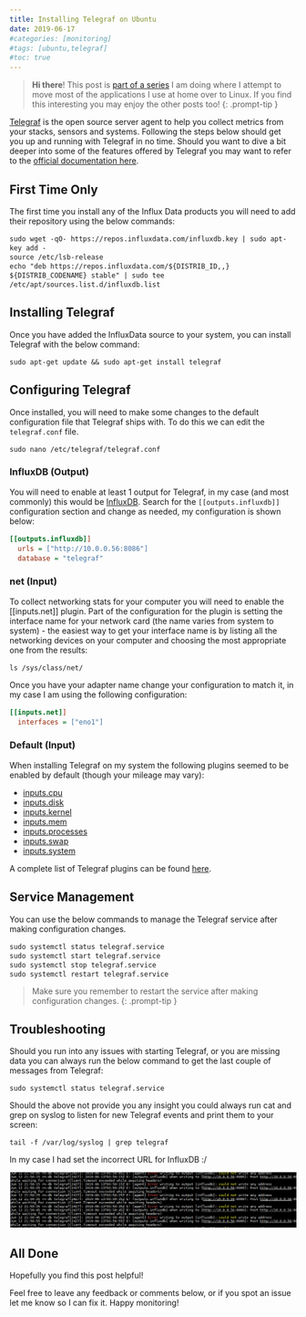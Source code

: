 ```yaml
---
title: Installing Telegraf on Ubuntu
date: 2019-06-17
#categories: [monitoring]
#tags: [ubuntu,telegraf]
#toc: true
---
```


> **Hi there**! This post is [part of a series](https://www.richardn.ca/series/#home-server-revamp-2019) I am doing where I attempt to move most of the applications I use at home over to Linux. If you find this interesting you may enjoy the other posts too!
{: .prompt-tip }

[Telegraf](https://www.influxdata.com/time-series-platform/telegraf/) is the open source server agent to help you collect metrics from your stacks, sensors and systems. Following the steps below should get you up and running with Telegraf in no time. Should you want to dive a bit deeper into some of the features offered by Telegraf you may want to refer to the [official documentation here](https://docs.influxdata.com/telegraf/v1.11/introduction/installation/).

## First Time Only
The first time you install any of the Influx Data products you will need to add their repository using the below commands:

```shell
sudo wget -qO- https://repos.influxdata.com/influxdb.key | sudo apt-key add -
source /etc/lsb-release
echo "deb https://repos.influxdata.com/${DISTRIB_ID,,} ${DISTRIB_CODENAME} stable" | sudo tee /etc/apt/sources.list.d/influxdb.list
```

## Installing Telegraf
Once you have added the InfluxData source to your system, you can install Telegraf with the below command:

```shell
sudo apt-get update && sudo apt-get install telegraf
```

## Configuring Telegraf
Once installed, you will need to make some changes to the default configuration file that Telegraf ships with. To do this we can edit the `telegraf.conf` file.

```shell
sudo nano /etc/telegraf/telegraf.conf
```

### InfluxDB (Output)
You will need to enable at least 1 output for Telegraf, in my case (and most commonly) this would be [InfluxDB](https://www.richardn.ca/posts/InstallingInfluxDBOnUbuntu/). Search for the `[[outputs.influxdb]]` configuration section and change as needed, my configuration is shown below:

```ini
[[outputs.influxdb]]
  urls = ["http://10.0.0.56:8086"]
  database = "telegraf"
```

### net (Input)
To collect networking stats for your computer you will need to enable the [[inputs.net]] plugin. Part of the configuration for the plugin is setting the interface name for your network card (the name varies from system to system) - the easiest way to get your interface name is by listing all the networking devices on your computer and choosing the most appropriate one from the results:

```shell
ls /sys/class/net/
```


Once you have your adapter name change your configuration to match it, in my case I am using the following configuration:

```ini
[[inputs.net]]
  interfaces = ["eno1"]
```

### Default (Input)
When installing Telegraf on my system the following plugins seemed to be enabled by default (though your mileage may vary):

- [inputs.cpu](https://github.com/influxdata/telegraf/blob/release-1.11/plugins/inputs/cpu/README.md)
- [inputs.disk](https://github.com/influxdata/telegraf/blob/release-1.11/plugins/inputs/disk/README.md)
- [inputs.kernel](https://github.com/influxdata/telegraf/blob/release-1.11/plugins/inputs/kernel/README.md)
- [inputs.mem](https://github.com/influxdata/telegraf/blob/release-1.11/plugins/inputs/mem/README.md)
- [inputs.processes](https://github.com/influxdata/telegraf/blob/release-1.11/plugins/inputs/processes/README.md)
- [inputs.swap](https://github.com/influxdata/telegraf/blob/release-1.11/plugins/inputs/swap/README.md)
- [inputs.system](https://github.com/influxdata/telegraf/blob/release-1.11/plugins/inputs/system/README.md)

A complete list of Telegraf plugins can be found [here](https://docs.influxdata.com/telegraf/v1.11/plugins/plugin-list/).

## Service Management
You can use the below commands to manage the Telegraf service after making configuration changes.

```shell
sudo systemctl status telegraf.service
sudo systemctl start telegraf.service
sudo systemctl stop telegraf.service
sudo systemctl restart telegraf.service
```

> Make sure you remember to restart the service after making configuration changes.
{: .prompt-tip }

## Troubleshooting
Should you run into any issues with starting Telegraf, or you are missing data you can always run the below command to get the last couple of messages from Telegraf:

```shell
sudo systemctl status telegraf.service
```

Should the above not provide you any insight you could always run cat and grep on syslog to listen for new Telegraf events and print them to your screen:

```shell
tail -f /var/log/syslog | grep telegraf
```

In my case I had set the incorrect URL for InfluxDB :/

<img src="./001.png" alt="" />

## All Done
Hopefully you find this post helpful!

Feel free to leave any feedback or comments below, or if you spot an issue let me know so I can fix it. Happy monitoring!
